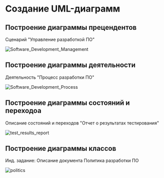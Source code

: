 # Создание UML-диаграмм

## Построение диаграммы прецендентов

Сценарий "Управление разработкой ПО"

![Software_Development_Management](https://github.com/ppssppnt/docs-management-course/blob/vel/picture/photo_5472343395658746438_x.jpg?raw=true)

## Построение диаграммы деятельности

Деятельность "Процесс разработки ПО"

![Software_Development_Process](https://github.com/ppssppnt/docs-management-course/blob/vel/picture/photo_5472343395658746444_y.jpg?raw=true)

## Построение диаграммы состояний и переходоа

Описание состояний и переходов "Отчет о результатах тестирования"

![test_results_report](https://github.com/ppssppnt/docs-management-course/blob/vel/picture/photo_5472343395658746447_y.jpg?raw=true)

## Построение диаграммы классов

Инд. задание: Описание документа Политика разработки ПО

![politics](https://github.com/ppssppnt/docs-management-course/blob/vel/picture/photo_5472343395658746454_x.jpg?raw=true)
